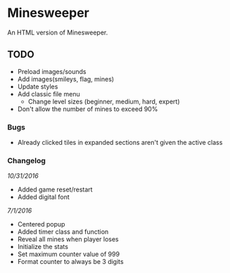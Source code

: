 # Minesweeper
An HTML version of Minesweeper.

## TODO
- Preload images/sounds
- Add images(smileys, flag, mines)
- Update styles
- Add classic file menu
    - Change level sizes (beginner, medium, hard, expert)
- Don't allow the number of mines to exceed 90%


### Bugs
- Already clicked tiles in expanded sections aren't given the active class


### Changelog
*10/31/2016*
- Added game reset/restart
- Added digital font

*7/1/2016*
- Centered popup
- Added timer class and function
- Reveal all mines when player loses
- Initialize the stats
- Set maximum counter value of 999
- Format counter to always be 3 digits